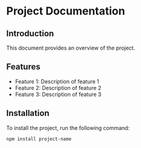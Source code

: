 # Project Documentation

## Introduction
This document provides an overview of the project.

## Features
- Feature 1: Description of feature 1
- Feature 2: Description of feature 2
- Feature 3: Description of feature 3

## Installation
To install the project, run the following command:

```sh
npm install project-name
